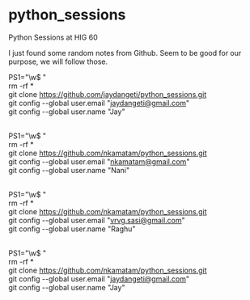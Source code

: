 # python_sessions
Python Sessions at HIG 60

I just found some random notes from Github. Seem to be good for our purpose, we will follow those.

PS1="\w$ " <br>
rm -rf * <br>
git clone https://github.com/jaydangeti/python_sessions.git<br>
git config --global user.email "jaydangeti@gmail.com" <br>
git config --global user.name "Jay" <br> <br>


PS1="\w$ " <br>
rm -rf * <br>
git clone https://github.com/nkamatam/python_sessions.git <br>
git config --global user.email "nkamatam@gmail.com" <br>
git config --global user.name "Nani" <br> <br>

PS1="\w$ " <br>
rm -rf * <br>
git clone https://github.com/nkamatam/python_sessions.git <br>
git config --global user.email "vrvg.sasi@gmail.com" <br>
git config --global user.name "Raghu" <br> <br>



PS1="\w$ " <br>
rm -rf * <br>
git clone https://github.com/nkamatam/python_sessions.git<br>
git config --global user.email "jaydangeti@gmail.com" <br>
git config --global user.name "Jay" <br> <br>
